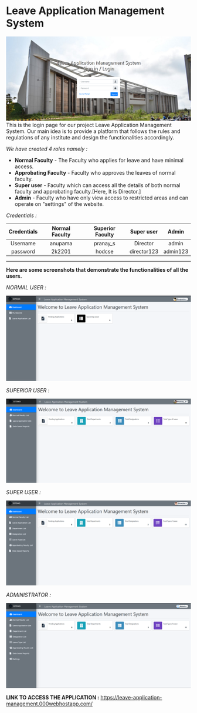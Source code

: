 # Leave Application Management System
![](assets/images/image.png)
This is the login page for our project Leave Application Management System.
Our main idea is to provide a platform that follows the rules and regulations of any institute and design the functionalities accordingly.

*We have created 4 roles namely :*

- **Normal Faculty** - The Faculty who applies for leave and have minimal access.
- **Approbating Faculty** - Faculty who approves the leaves of normal faculty.
- **Super user** - Faculty which can access all the details of both normal faculty and approbating faculty.[Here, It is Director.]
- **Admin** - Faculty who have only view access to restricted areas and can operate on "settings" of the website.

*Credentials :*

|Credentials| Normal Faculty | Superior Faculty | Super user | Admin |
|:---:|:---:|:---:|:---:|:---:|
|Username | anupama|pranay_s| Director| admin|
|password | 2k2201|hodcse| director123| admin123|
---
**Here are some screenshots that demonstrate the functionalities of all the users.**

*NORMAL USER :*

![](assets/images/normal.png)

*SUPERIOR USER :*

![](assets/images/superior.png)

*SUPER USER :*

![](assets/images/super.png)

*ADMINISTRATOR :*

![](assets/images/admin.png)

**LINK TO ACCESS THE APPLICATION :**
https://leave-application-management.000webhostapp.com/


